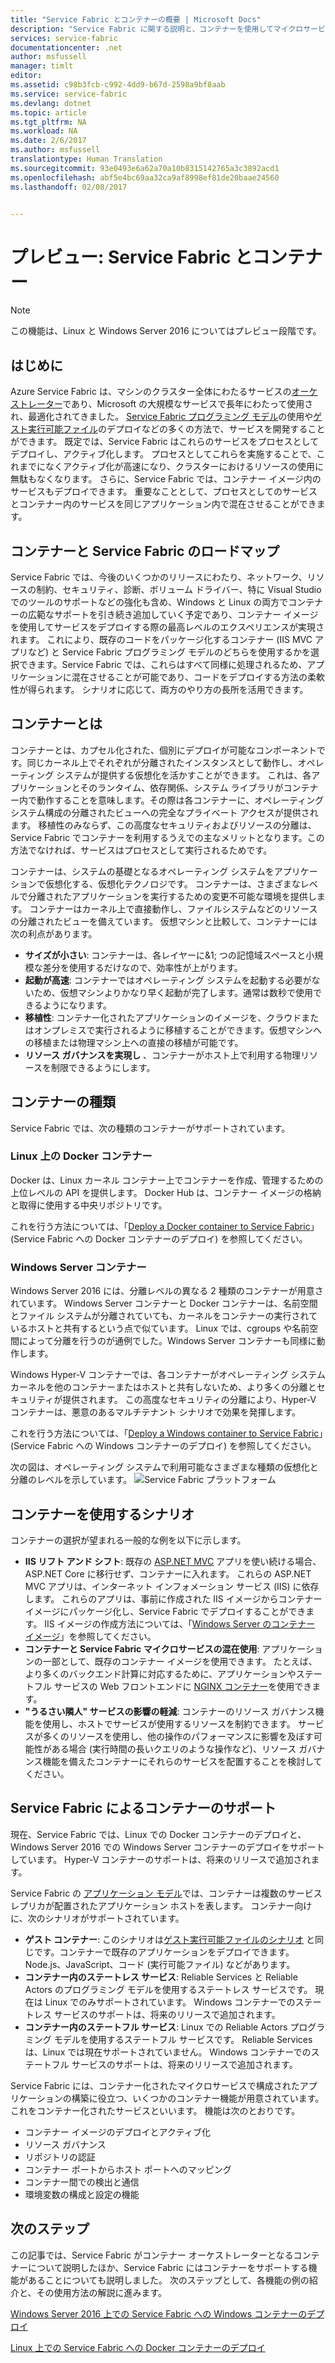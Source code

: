```yaml
---
title: "Service Fabric とコンテナーの概要 | Microsoft Docs"
description: "Service Fabric に関する説明と、コンテナーを使用してマイクロサービス アプリケーションをデプロイする方法の概要を示します。 この記事では、コンテナーの使い方と、Service Fabric で利用可能な機能の概要について説明しています。"
services: service-fabric
documentationcenter: .net
author: msfussell
manager: timlt
editor: 
ms.assetid: c98b3fcb-c992-4dd9-b67d-2598a9bf8aab
ms.service: service-fabric
ms.devlang: dotnet
ms.topic: article
ms.tgt_pltfrm: NA
ms.workload: NA
ms.date: 2/6/2017
ms.author: msfussell
translationtype: Human Translation
ms.sourcegitcommit: 93e0493e6a62a70a10b8315142765a3c3892acd1
ms.openlocfilehash: abf5e4bc69aa32ca9af8998ef81de20baae24560
ms.lasthandoff: 02/08/2017


---
```

# <a name="preview-service-fabric-and-containers"></a>プレビュー: Service Fabric とコンテナー
> [!NOTE]
> この機能は、Linux と Windows Server 2016 についてはプレビュー段階です。 
>   

## <a name="introduction"></a>はじめに
Azure Service Fabric は、マシンのクラスター全体にわたるサービスの[オーケストレーター](service-fabric-cluster-resource-manager-introduction.md)であり、Microsoft の大規模なサービスで長年にわたって使用され、最適化されてきました。 [Service Fabric プログラミング モデル](service-fabric-choose-framework.md)の使用や[ゲスト実行可能ファイル](service-fabric-deploy-existing-app.md)のデプロイなどの多くの方法で、サービスを開発することができます。 既定では、Service Fabric はこれらのサービスをプロセスとしてデプロイし、アクティブ化します。 プロセスとしてこれらを実施することで、これまでになくアクティブ化が高速になり、クラスターにおけるリソースの使用に無駄もなくなります。 さらに、Service Fabric では、コンテナー イメージ内のサービスもデプロイできます。 重要なこととして、プロセスとしてのサービスとコンテナー内のサービスを同じアプリケーション内で混在させることができます。 

## <a name="containers-and-service-fabric-roadmap"></a>コンテナーと Service Fabric のロードマップ
Service Fabric では、今後のいくつかのリリースにわたり、ネットワーク、リソースの制約、セキュリティ、診断、ボリューム ドライバー、特に Visual Studio でのツールのサポートなどの強化も含め、Windows と Linux の両方でコンテナーの広範なサポートを引き続き追加していく予定であり、コンテナー イメージを使用してサービスをデプロイする際の最高レベルのエクスペリエンスが実現されます。 これにより、既存のコードをパッケージ化するコンテナー (IIS MVC アプリなど) と Service Fabric プログラミング モデルのどちらを使用するかを選択できます。Service Fabric では、これらはすべて同様に処理されるため、アプリケーションに混在させることが可能であり、コードをデプロイする方法の柔軟性が得られます。 シナリオに応じて、両方のやり方の長所を活用できます。

## <a name="what-are-containers"></a>コンテナーとは
コンテナーとは、カプセル化された、個別にデプロイが可能なコンポーネントです。同じカーネル上でそれぞれが分離されたインスタンスとして動作し、オペレーティング システムが提供する仮想化を活かすことができます。 これは、各アプリケーションとそのランタイム、依存関係、システム ライブラリがコンテナー内で動作することを意味します。その際は各コンテナーに、オペレーティング システム構成の分離されたビューへの完全なプライベート アクセスが提供されます。 移植性のみならず、この高度なセキュリティおよびリソースの分離は、Service Fabric でコンテナーを利用するうえでの主なメリットとなります。この方法でなければ、サービスはプロセスとして実行されるためです。

コンテナーは、システムの基礎となるオペレーティング システムをアプリケーションで仮想化する、仮想化テクノロジです。 コンテナーは、さまざまなレベルで分離されたアプリケーションを実行するための変更不可能な環境を提供します。 コンテナーはカーネル上で直接動作し、ファイルシステムなどのリソースの分離されたビューを備えています。 仮想マシンと比較して、コンテナーには次の利点があります。

* **サイズが小さい**: コンテナーは、各レイヤーに&1; つの記憶域スペースと小規模な差分を使用するだけなので、効率性が上がります。
* **起動が高速**: コンテナーではオペレーティング システムを起動する必要がないため、仮想マシンよりかなり早く起動が完了します。通常は数秒で使用できるようになります。
* **移植性**: コンテナー化されたアプリケーションのイメージを、クラウドまたはオンプレミスで実行されるように移植することができます。仮想マシンへの移植または物理マシン上への直接の移植が可能です。
* **リソース ガバナンスを実現し** 、コンテナーがホスト上で利用する物理リソースを制限できるようにします。

## <a name="container-types"></a>コンテナーの種類
Service Fabric では、次の種類のコンテナーがサポートされています。

### <a name="docker-containers-on-linux"></a>Linux 上の Docker コンテナー
Docker は、Linux カーネル コンテナー上でコンテナーを作成、管理するための上位レベルの API を提供します。 Docker Hub は、コンテナー イメージの格納と取得に使用する中央リポジトリです。

これを行う方法については、「[Deploy a Docker container to Service Fabric](service-fabric-deploy-container-linux.md)」 (Service Fabric への Docker コンテナーのデプロイ) を参照してください。

### <a name="windows-server-containers"></a>Windows Server コンテナー
Windows Server 2016 には、分離レベルの異なる 2 種類のコンテナーが用意されています。 Windows Server コンテナーと Docker コンテナーは、名前空間とファイル システムが分離されていても、カーネルをコンテナーの実行されているホストと共有するという点で似ています。 Linux では、cgroups や名前空間によって分離を行うのが通例でした。Windows Server コンテナーも同様に動作します。

Windows Hyper-V コンテナーでは、各コンテナーがオペレーティング システム カーネルを他のコンテナーまたはホストと共有しないため、より多くの分離とセキュリティが提供されます。 この高度なセキュリティの分離により、Hyper-V コンテナーは、悪意のあるマルチテナント シナリオで効果を発揮します。

これを行う方法については、「[Deploy a Windows container to Service Fabric](service-fabric-deploy-container.md)」(Service Fabric への Windows コンテナーのデプロイ) を参照してください。

次の図は、オペレーティング システムで利用可能なさまざまな種類の仮想化と分離のレベルを示しています。
![Service Fabric プラットフォーム][Image1]

## <a name="scenarios-for-using-containers"></a>コンテナーを使用するシナリオ
コンテナーの選択が望まれる一般的な例を以下に示します。

* **IIS リフト アンド シフト**: 既存の [ASP.NET MVC](https://www.asp.net/mvc) アプリを使い続ける場合、ASP.NET Core に移行せず、コンテナーに入れます。 これらの ASP.NET MVC アプリは、インターネット インフォメーション サービス (IIS) に依存します。 これらのアプリは、事前に作成された IIS イメージからコンテナー イメージにパッケージ化し、Service Fabric でデプロイすることができます。 IIS イメージの作成方法については、「[Windows Server のコンテナー イメージ](https://msdn.microsoft.com/virtualization/windowscontainers/quick_start/quick_start_images)」を参照してください。
* **コンテナーと Service Fabric マイクロサービスの混在使用**: アプリケーションの一部として、既存のコンテナー イメージを使用できます。 たとえば、より多くのバックエンド計算に対応するために、アプリケーションやステートフル サービスの Web フロントエンドに [NGINX コンテナー](https://hub.docker.com/_/nginx/)を使用できます。
* **"うるさい隣人" サービスの影響の軽減**: コンテナーのリソース ガバナンス機能を使用し、ホストでサービスが使用するリソースを制約できます。 サービスが多くのリソースを使用し、他の操作のパフォーマンスに影響を及ぼす可能性がある場合 (実行時間の長いクエリのような操作など)、リソース ガバナンス機能を備えたコンテナーにそれらのサービスを配置することを検討してください。

## <a name="service-fabric-support-for-containers"></a>Service Fabric によるコンテナーのサポート
現在、Service Fabric では、Linux での Docker コンテナーのデプロイと、Windows Server 2016 での Windows Server コンテナーのデプロイをサポートしています。 Hyper-V コンテナーのサポートは、将来のリリースで追加されます。

Service Fabric の [アプリケーション モデル](service-fabric-application-model.md)では、コンテナーは複数のサービス レプリカが配置されたアプリケーション ホストを表します。 コンテナー向けに、次のシナリオがサポートされています。

* **ゲスト コンテナー**: このシナリオは[ゲスト実行可能ファイルのシナリオ](service-fabric-deploy-existing-app.md) と同じです。コンテナーで既存のアプリケーションをデプロイできます。 Node.js、JavaScript、コード (実行可能ファイル) などがあります。
* **コンテナー内のステートレス サービス**: Reliable Services と Reliable Actors のプログラミング モデルを使用するステートレス サービスです。 現在は Linux でのみサポートされています。 Windows コンテナーでのステートレス サービスのサポートは、将来のリリースで追加されます。
* **コンテナー内のステートフル サービス**: Linux での Reliable Actors プログラミング モデルを使用するステートフル サービスです。 Reliable Services は、Linux では現在サポートされていません。  Windows コンテナーでのステートフル サービスのサポートは、将来のリリースで追加されます。

Service Fabric には、コンテナー化されたマイクロサービスで構成されたアプリケーションの構築に役立つ、いくつかのコンテナー機能が用意されています。 これをコンテナー化されたサービスといいます。 機能は次のとおりです。

* コンテナー イメージのデプロイとアクティブ化
* リソース ガバナンス
* リポジトリの認証
* コンテナー ポートからホスト ポートへのマッピング
* コンテナー間での検出と通信
* 環境変数の構成と設定の機能

## <a name="next-steps"></a>次のステップ
この記事では、Service Fabric がコンテナー オーケストレーターとなるコンテナーについて説明したほか、Service Fabric にはコンテナーをサポートする機能があることについても説明しました。 次のステップとして、各機能の例の紹介と、その使用方法の解説に進みます。

[Windows Server 2016 上での Service Fabric への Windows コンテナーのデプロイ](service-fabric-deploy-container.md)

[Linux 上での Service Fabric への Docker コンテナーのデプロイ](service-fabric-deploy-container-linux.md)

[Image1]: media/service-fabric-containers/Service-Fabric-Types-of-Isolation.png

